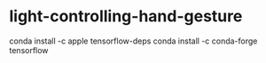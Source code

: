 # light-controlling-hand-gesture

conda install -c apple tensorflow-deps
conda install -c conda-forge tensorflow
